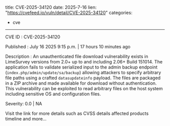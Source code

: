  
title: CVE-2025-34120
date: 2025-7-16
lien: "https://cvefeed.io/vuln/detail/CVE-2025-34120"
categories:
  - cve
---

CVE ID : CVE-2025-34120

Published :  July 16
2025
9:15 p.m. | 17 hours
10 minutes ago

Description : An unauthenticated file download vulnerability exists in LimeSurvey versions from 2.0+ up to and including 2.06+ Build 151014. The application fails to validate serialized input to the admin backup endpoint (`index.php/admin/update/sa/backup`)
allowing attackers to specify arbitrary file paths using a crafted `datasupdateinfo` payload. The files are packaged in a ZIP archive and made available for download without authentication. This vulnerability can be exploited to read arbitrary files on the host system
including sensitive OS and configuration files.

Severity: 0.0 | NA

Visit the link for more details
such as CVSS details
affected products
timeline
and more...
